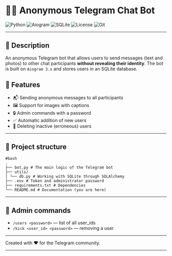 # 🕵️‍♂️ Anonymous Telegram Chat Bot

![Python](https://img.shields.io/badge/Python-3.11+-blue?style=for-the-badge&logo=python)
![Aiogram](https://img.shields.io/badge/Aiogram-3.x-blueviolet?style=for-the-badge&logo=telegram)
![SQLite](https://img.shields.io/badge/SQLite-DB-lightgrey?style=for-the-badge&logo=sqlite)
![License](https://img.shields.io/badge/License-MIT-green?style=for-the-badge)
![Git](https://img.shields.io/badge/git-F05032?style=for-the-badge&logo=git&logoColor=white)

---

## 📌 Description

An anonymous Telegram bot that allows users to send messages (text and photos) to other chat participants **without revealing their identity**. The bot is built on `Aiogram 3.x` and stores users in an SQLite database.

## 🚀 Features

- 📬 Sending anonymous messages to all participants
- 🖼 Support for images with captions
- 🔒 Admin commands with a password
- ✅ Automatic addition of new users
- 🧼 Deleting inactive (erroneous) users

---

## 📁 Project structure

```
#bash
.
├── bot.py # The main logic of the Telegram bot
├── utils/
│ └── db.py # Working with SQLite through SQLAlchemy
├── .env # Token and administrator password
├── requirements.txt # Dependencies
└── README.md # Documentation (you are here)

```

---

## 🔐 Admin commands

- `/users <password>` — list of all user_ids
- `/kick <user_id> <password>` — removing a user

---

Created with ❤️ for the Telegram community.

---
